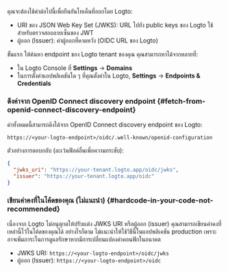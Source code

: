 คุณจะต้องใช้ค่าต่อไปนี้เพื่อยืนยันโทเค็นที่ออกโดย Logto:

- URI ของ JSON Web Key Set (JWKS): URL ไปยัง public keys ของ Logto ใช้สำหรับตรวจสอบลายเซ็นของ JWT
- ผู้ออก (Issuer): ค่าผู้ออกที่คาดหวัง (OIDC URL ของ Logto)

ขั้นแรก ให้ค้นหา endpoint ของ Logto tenant ของคุณ คุณสามารถหาได้จากหลายที่:

- ใน Logto Console ที่ **Settings** → **Domains**
- ในการตั้งค่าแอปพลิเคชันใด ๆ ที่คุณตั้งค่าใน Logto, **Settings** → **Endpoints & Credentials**

### ดึงค่าจาก OpenID Connect discovery endpoint \{#fetch-from-openid-connect-discovery-endpoint}

ค่าทั้งหมดนี้สามารถดึงได้จาก OpenID Connect discovery endpoint ของ Logto:

```
https://<your-logto-endpoint>/oidc/.well-known/openid-configuration
```

ตัวอย่างการตอบกลับ (ละเว้นฟิลด์อื่นเพื่อความกระชับ):

```json
{
  "jwks_uri": "https://your-tenant.logto.app/oidc/jwks",
  "issuer": "https://your-tenant.logto.app/oidc"
}
```

### เขียนค่าคงที่ในโค้ดของคุณ (ไม่แนะนำ) \{#hardcode-in-your-code-not-recommended}

เนื่องจาก Logto ไม่อนุญาตให้ปรับแต่ง JWKS URI หรือผู้ออก (issuer) คุณสามารถเขียนค่าคงที่เหล่านี้ไว้ในโค้ดของคุณได้ อย่างไรก็ตาม ไม่แนะนำให้ใช้วิธีนี้ในแอปพลิเคชัน production เพราะอาจเพิ่มภาระในการดูแลรักษาหากมีการเปลี่ยนแปลงค่าคอนฟิกในอนาคต

- JWKS URI: `https://<your-logto-endpoint>/oidc/jwks`
- ผู้ออก (Issuer): `https://<your-logto-endpoint>/oidc`
